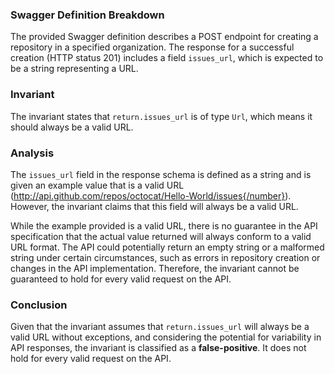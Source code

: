 ### Swagger Definition Breakdown
The provided Swagger definition describes a POST endpoint for creating a repository in a specified organization. The response for a successful creation (HTTP status 201) includes a field `issues_url`, which is expected to be a string representing a URL.

### Invariant
The invariant states that `return.issues_url` is of type `Url`, which means it should always be a valid URL.

### Analysis
The `issues_url` field in the response schema is defined as a string and is given an example value that is a valid URL (http://api.github.com/repos/octocat/Hello-World/issues{/number}). However, the invariant claims that this field will always be a valid URL. 

While the example provided is a valid URL, there is no guarantee in the API specification that the actual value returned will always conform to a valid URL format. The API could potentially return an empty string or a malformed string under certain circumstances, such as errors in repository creation or changes in the API implementation. Therefore, the invariant cannot be guaranteed to hold for every valid request on the API.

### Conclusion
Given that the invariant assumes that `return.issues_url` will always be a valid URL without exceptions, and considering the potential for variability in API responses, the invariant is classified as a **false-positive**. It does not hold for every valid request on the API.
